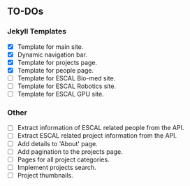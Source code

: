 ## TO-DOs

### Jekyll Templates

- [x] Template for main site.
- [x] Dynamic navigation bar.
- [x] Template for projects page.
- [x] Template for people page.
- [ ] Template for ESCAL Bio-med site.
- [ ] Template for ESCAL Robotics site.
- [ ] Template for ESCAL GPU site.

### Other

- [ ] Extract information of ESCAL related people from the API.
- [ ] Extract ESCAL related project information from the API.
- [ ] Add details to 'About' page.
- [ ] Add pagination to the projects page.
- [ ] Pages for all project categories.
- [ ] Implement projects search.
- [ ] Project thumbnails.
